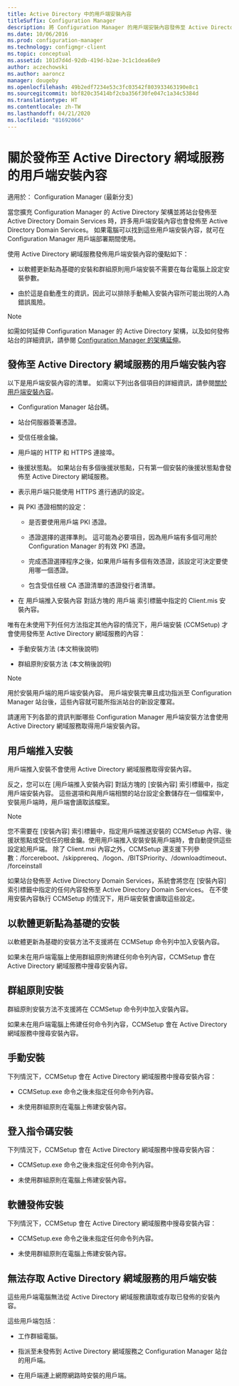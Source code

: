 ```yaml
---
title: Active Directory 中的用戶端安裝內容
titleSuffix: Configuration Manager
description: 將 Configuration Manager 的用戶端安裝內容發佈至 Active Directory Domain Services。
ms.date: 10/06/2016
ms.prod: configuration-manager
ms.technology: configmgr-client
ms.topic: conceptual
ms.assetid: 101d7d4d-92db-419d-b2ae-3c1c1dea68e9
author: aczechowski
ms.author: aaroncz
manager: dougeby
ms.openlocfilehash: 49b2edf7234e53c3fc03542f803933463190e8c1
ms.sourcegitcommit: bbf820c35414bf2cba356f30fe047c1a34c5384d
ms.translationtype: HT
ms.contentlocale: zh-TW
ms.lasthandoff: 04/21/2020
ms.locfileid: "81692066"
---
```

# <a name="about-client-installation-properties-published-to-active-directory-domain-services"></a>關於發佈至 Active Directory 網域服務的用戶端安裝內容

適用於：  Configuration Manager (最新分支)

當您擴充 Configuration Manager 的 Active Directory 架構並將站台發佈至 Active Directory Domain Services 時，許多用戶端安裝內容也會發佈至 Active Directory Domain Services。 如果電腦可以找到這些用戶端安裝內容，就可在 Configuration Manager 用戶端部署期間使用。  

 使用 Active Directory 網域服務發佈用戶端安裝內容的優點如下：  

-   以軟體更新點為基礎的安裝和群組原則用戶端安裝不需要在每台電腦上設定安裝參數。  

-   由於這是自動產生的資訊，因此可以排除手動輸入安裝內容所可能出現的人為錯誤風險。  

> [!NOTE]  
>  如需如何延伸 Configuration Manager 的 Active Directory 架構，以及如何發佈站台的詳細資訊，請參閱 [Configuration Manager 的架構延伸](../../plan-design/network/schema-extensions.md)。  

## <a name="client-installation-properties-published-to-active-directory-domain-services"></a>發佈至 Active Directory 網域服務的用戶端安裝內容  
以下是用戶端安裝內容的清單。 如需以下列出各個項目的詳細資訊，請參閱[關於用戶端安裝內容](../../../core/clients/deploy/about-client-installation-properties.md)。  

- Configuration Manager 站台碼。  

- 站台伺服器簽署憑證。  

- 受信任根金鑰。  

- 用戶端的 HTTP 和 HTTPS 連接埠。  

- 後援狀態點。 如果站台有多個後援狀態點，只有第一個安裝的後援狀態點會發佈至 Active Directory 網域服務。  

- 表示用戶端只能使用 HTTPS 進行通訊的設定。  

- 與 PKI 憑證相關的設定：  

  -   是否要使用用戶端 PKI 憑證。  

  -   憑證選擇的選擇準則。 這可能為必要項目，因為用戶端有多個可用於 Configuration Manager 的有效 PKI 憑證。  

  -   完成憑證選擇程序之後，如果用戶端有多個有效憑證，該設定可決定要使用哪一個憑證。  

  -   包含受信任根 CA 憑證清單的憑證發行者清單。  

- 在 用戶端推入安裝內容  對話方塊的 用戶端  索引標籤中指定的 Client.mis 安裝內容。

唯有在未使用下列任何方法指定其他內容的情況下，用戶端安裝 (CCMSetup) 才會使用發佈至 Active Directory 網域服務的內容：  

-   手動安裝方法 (本文稍後說明)

-   群組原則安裝方法 (本文稍後說明)

> [!NOTE]  
>  用於安裝用戶端的用戶端安裝內容。 用戶端安裝完畢且成功指派至 Configuration Manager 站台後，這些內容就可能所指派站台的新設定覆寫。  

 請運用下列各節的資訊判斷哪些 Configuration Manager 用戶端安裝方法會使用 Active Directory 網域服務取得用戶端安裝內容。  

## <a name="client-push-installation"></a>用戶端推入安裝  
 用戶端推入安裝不會使用 Active Directory 網域服務取得安裝內容。  

 反之，您可以在 [用戶端推入安裝內容]  對話方塊的 [安裝內容]  索引標籤中，指定用戶端安裝內容。 這些選項和與用戶端相關的站台設定全數儲存在一個檔案中，安裝用戶端時，用戶端會讀取該檔案。  

> [!NOTE]  
>  您不需要在 [安裝內容]  索引標籤中，指定用戶端推送安裝的 CCMSetup 內容、後援狀態點或受信任的根金鑰。使用用戶端推入安裝安裝用戶端時，會自動提供這些設定給用戶端。
除了 Client.msi 內容之外，CCMSetup 還支援下列參數：/forcereboot、/skipprereq、/logon、/BITSPriority、/downloadtimeout、/forceinstall

 如果站台發佈至 Active Directory Domain Services，系統會將您在 [安裝內容]  索引標籤中指定的任何內容發佈至 Active Directory Domain Services。 在不使用安裝內容執行 CCMSetup 的情況下，用戶端安裝會讀取這些設定。  

## <a name="software-update-point-based-installation"></a>以軟體更新點為基礎的安裝  
 以軟體更新為基礎的安裝方法不支援將在 CCMSetup 命令列中加入安裝內容。  

 如果未在用戶端電腦上使用群組原則佈建任何命令列內容，CCMSetup 會在 Active Directory 網域服務中搜尋安裝內容。  

## <a name="group-policy-installation"></a>群組原則安裝  
 群組原則安裝方法不支援將在 CCMSetup 命令列中加入安裝內容。  

 如果未在用戶端電腦上佈建任何命令列內容，CCMSetup 會在 Active Directory 網域服務中搜尋安裝內容。  

## <a name="manual-installation"></a>手動安裝  
 下列情況下，CCMSetup 會在 Active Directory 網域服務中搜尋安裝內容：  

-   CCMSetup.exe 命令之後未指定任何命令列內容。  

-   未使用群組原則在電腦上佈建安裝內容。  

## <a name="logon-script-installation"></a>登入指令碼安裝  
 下列情況下，CCMSetup 會在 Active Directory 網域服務中搜尋安裝內容：  

-   CCMSetup.exe 命令之後未指定任何命令列內容。  

-   未使用群組原則在電腦上佈建安裝內容。  

## <a name="software-distribution-installation"></a>軟體發佈安裝  
 下列情況下，CCMSetup 會在 Active Directory 網域服務中搜尋安裝內容：  

-   CCMSetup.exe 命令之後未指定任何命令列內容。  

-   未使用群組原則在電腦上佈建安裝內容。  

## <a name="installations-for-clients-that-cannot-access-active-directory-domain-services"></a>無法存取 Active Directory 網域服務的用戶端安裝  
這些用戶端電腦無法從 Active Directory 網域服務讀取或存取已發佈的安裝內容。

 這些用戶端包括︰  

-   工作群組電腦。  

-   指派至未發佈到 Active Directory 網域服務之 Configuration Manager 站台的用戶端。  

-   在用戶端連上網際網路時安裝的用戶端。  
